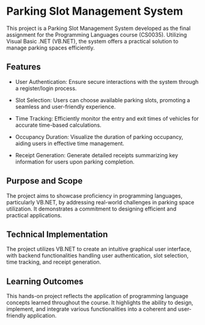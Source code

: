 # Parking Slot Management System
This project is a Parking Slot Management System developed as the final assignment for the Programming Languages course (CS0035). Utilizing Visual Basic .NET (VB.NET), the system offers a practical solution to manage parking spaces efficiently.

## Features
- User Authentication: Ensure secure interactions with the system through a register/login process.

- Slot Selection: Users can choose available parking slots, promoting a seamless and user-friendly experience.

- Time Tracking: Efficiently monitor the entry and exit times of vehicles for accurate time-based calculations.

- Occupancy Duration: Visualize the duration of parking occupancy, aiding users in effective time management.

- Receipt Generation: Generate detailed receipts summarizing key information for users upon parking completion.

## Purpose and Scope
The project aims to showcase proficiency in programming languages, particularly VB.NET, by addressing real-world challenges in parking space utilization. It demonstrates a commitment to designing efficient and practical applications.

## Technical Implementation
The project utilizes VB.NET to create an intuitive graphical user interface, with backend functionalities handling user authentication, slot selection, time tracking, and receipt generation.

## Learning Outcomes
This hands-on project reflects the application of programming language concepts learned throughout the course. It highlights the ability to design, implement, and integrate various functionalities into a coherent and user-friendly application.

